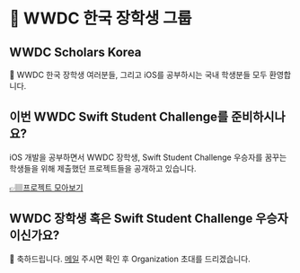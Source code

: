 #  WWDC 한국 장학생 그룹

## WWDC Scholars Korea

👋 WWDC 한국 장학생 여러분들, 그리고 iOS를 공부하시는 국내 학생분들 모두 환영합니다.

## 이번 WWDC Swift Student Challenge를 준비하시나요?

iOS 개발을 공부하면서 WWDC 장학생, Swift Student Challenge 우승자를 꿈꾸는 학생들을 위해 제출했던 프로젝트들을 공개하고 있습니다.

[👉🏽프로젝트 모아보기](https://github.com/wwdc-kr/Submissions)

## WWDC 장학생 혹은 Swift Student Challenge 우승자 이신가요?

🎉 축하드립니다. [메일](mailto:chic0815@icloud.com) 주시면 확인 후 Organization 초대를 드리겠습니다.

